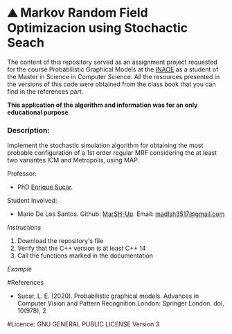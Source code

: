 <h1>&#9968 Markov Random Field Optimizacion using Stochactic Seach</h1>

The content of this repository served as an assignment project requested for the course Probabilistic Graphical Models at the <a href="https://www.inaoep.mx/">INAOE</a> as a student of the Master in Science in Computer Science. All the resources presented in the versions of this code were obtained from the class book that you can find in the references part. 

<strong>This application of the algorithm and information was for an only educational purpose</strong>

<h3>Description:</h3> Implement the stochastic simulation algorithm for obtaining the most probable configuration of a 1st order regular MRF considering the at least two variantes ICM and Metropolis, using MAP.

Professor:
- PhD <a href="https://ccc.inaoep.mx/~esucar/">Enrique Sucar</a>.

Student Involved:
- Mario De Los Santos. Github: <a href="https://github.com/MarSH-Up">MarSH-Up</a>. Email: madlsh3517@gmail.com




<em>Instructions</em>
1. Download the repository's file
2. Verify that the C++ version is at least C++ 14
3. Call the functions marked in the documentation


<em>Example</em>


#References
-  Sucar, L. E. (2020). Probabilistic graphical models. Advances in Computer Vision and Pattern Recognition.London: Springer London. doi, 10(978), 2

#Licence:  GNU GENERAL PUBLIC LICENSE Version 3
                       
